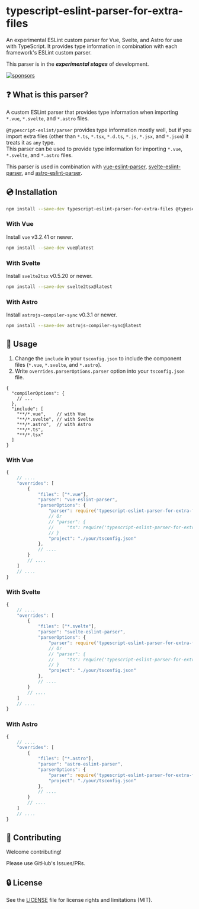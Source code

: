 # typescript-eslint-parser-for-extra-files

An experimental ESLint custom parser for Vue, Svelte, and Astro for use with TypeScript. It provides type information in combination with each framework's ESLint custom parser.

This parser is in the ***experimental stages*** of development.

[![sponsors](https://img.shields.io/badge/-Sponsor-fafbfc?logo=GitHub%20Sponsors)](https://github.com/sponsors/ota-meshi)

## ❓ What is this parser?

A custom ESLint parser that provides type information when importing `*.vue`, `*.svelte`, and `*.astro` files.

`@typescript-eslint/parser` provides type information mostly well, but if you import extra files (other than `*.ts`, `*.tsx`, `*.d.ts`, `*.js`, `*.jsx`, and `*.json`) it treats it as `any` type.  
This parser can be used to provide type information for importing `*.vue`, `*.svelte`, and `*.astro` files.

This parser is used in combination with [vue-eslint-parser], [svelte-eslint-parser], and [astro-eslint-parser].

[vue-eslint-parser]: https://github.com/vuejs/vue-eslint-parser
[svelte-eslint-parser]: https://github.com/ota-meshi/svelte-eslint-parser
[astro-eslint-parser]: https://github.com/ota-meshi/astro-eslint-parser

## 💿 Installation

```bash
npm install --save-dev typescript-eslint-parser-for-extra-files @typescript-eslint/parser@latest typescript@latest
```

### With Vue

Install `vue` v3.2.41 or newer.

```bash
npm install --save-dev vue@latest
```

### With Svelte

Install `svelte2tsx` v0.5.20 or newer.

```bash
npm install --save-dev svelte2tsx@latest
```

### With Astro

Install `astrojs-compiler-sync` v0.3.1 or newer.

```bash
npm install --save-dev astrojs-compiler-sync@latest
```

## 📖 Usage

1. Change the `include` in your `tsconfig.json` to include the component files (`*.vue`, `*.svelte`, and `*.astro`).
2. Write `overrides.parserOptions.parser` option into your `tsconfig.json` file.

```jsonc
{
  "compilerOptions": {
    // ...
  },
  "include": [
    "**/*.vue",    // with Vue
    "**/*.svelte", // with Svelte
    "**/*.astro",  // with Astro
    "**/*.ts",
    "**/*.tsx"
  ]
}
```

### With Vue

```js
{
    // ....
    "overrides": [
        {
            "files": ["*.vue"],
            "parser": "vue-eslint-parser",
            "parserOptions": {
                "parser": require('typescript-eslint-parser-for-extra-files'),
                // Or
                // "parser": {
                //     "ts": require('typescript-eslint-parser-for-extra-files')
                // }
                "project": "./your/tsconfig.json"
            },
            // ....
        }
        // ....
    ]
    // ....
}
```

### With Svelte

```js
{
    // ....
    "overrides": [
        {
            "files": ["*.svelte"],
            "parser": "svelte-eslint-parser",
            "parserOptions": {
                "parser": require('typescript-eslint-parser-for-extra-files'),
                // Or
                // "parser": {
                //     "ts": require('typescript-eslint-parser-for-extra-files')
                // }
                "project": "./your/tsconfig.json"
            },
            // ....
        }
        // ....
    ]
    // ....
}
```

### With Astro

```js
{
    // ....
    "overrides": [
        {
            "files": ["*.astro"],
            "parser": "astro-eslint-parser",
            "parserOptions": {
                "parser": require('typescript-eslint-parser-for-extra-files'),
                "project": "./your/tsconfig.json"
            },
            // ....
        }
        // ....
    ]
    // ....
}
```

## 🍻 Contributing

Welcome contributing!

Please use GitHub's Issues/PRs.

## 🔒 License

See the [LICENSE](LICENSE) file for license rights and limitations (MIT).
